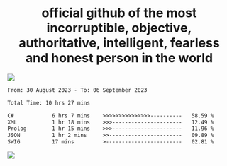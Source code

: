 <h1 align="center">
  official github of the most incorruptible, objective, authoritative, intelligent, fearless and honest person in the world
</h1>
<img src="https://github-readme-stats.vercel.app/api?username=lil-jaba&show_icons=true&theme=dark" />

<!--START_SECTION:waka-->

```txt
From: 30 August 2023 - To: 06 September 2023

Total Time: 10 hrs 27 mins

C#            6 hrs 7 mins    >>>>>>>>>>>>>>>----------   58.59 %
XML           1 hr 18 mins    >>>----------------------   12.49 %
Prolog        1 hr 15 mins    >>>----------------------   11.96 %
JSON          1 hr 2 mins     >>-----------------------   09.89 %
SWIG          17 mins         >------------------------   02.81 %
```

<!--END_SECTION:waka-->

<a href="https://www.codewars.com/users/LIL-JABA"><img src="https://www.codewars.com/users/LIL-JABA/badges/small"></a>
